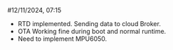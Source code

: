 #12/11/2024, 07:15
* RTD implemented. Sending data to cloud Broker.
* OTA Working fine during boot and normal runtime.
* Need to implement MPU6050.
